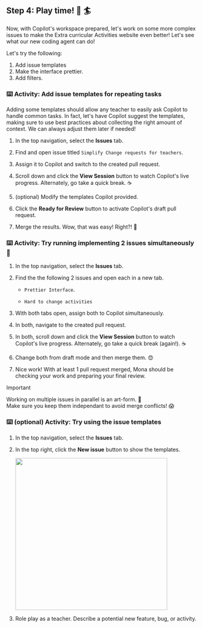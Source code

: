 ## Step 4: Play time! 🤾 🏄

Now, with Copilot's workspace prepared, let's work on some more complex issues to make the Extra curricular Activities website even better! Let's see what our new coding agent can do!

Let's try the following:

1. Add issue templates
1. Make the interface prettier.
1. Add filters.

### ⌨️ Activity: Add issue templates for repeating tasks

Adding some templates should allow any teacher to easily ask Copilot to handle common tasks. In fact, let's have Copilot suggest the templates, making sure to use best practices about collecting the right amount of context. We can always adjust them later if needed!

1. In the top navigation, select the **Issues** tab.

1. Find and open issue titled `Simplify Change requests for teachers`.

1. Assign it to Copilot and switch to the created pull request.

1. Scroll down and click the **View Session** button to watch Copilot's live progress. Alternately, go take a quick break. ☕️

1. (optional) Modify the templates Copilot provided.

1. Click the **Ready for Review** button to activate Copilot's draft pull request.

1. Merge the results. Wow, that was easy! Right?! 🥹

### ⌨️ Activity: Try running implementing 2 issues simultaneously 🤯

1. In the top navigation, select the **Issues** tab.

1. Find the the following 2 issues and open each in a new tab.

   - `Prettier Interface`.

   - `Hard to change activities`

1. With both tabs open, assign both to Copilot simultaneously.

1. In both, navigate to the created pull request.

1. In both, scroll down and click the **View Session** button to watch Copilot's live progress. Alternately, go take a quick break (again!). ☕️

1. Change both from draft mode and then merge them. 😍

1. Nice work! With at least 1 pull request merged, Mona should be checking your work and preparing your final review.

> [!IMPORTANT]
> Working on multiple issues in parallel is an art-form. 🎨  
> Make sure you keep them independant to avoid merge conflicts! 😱

### ⌨️ (optional) Activity: Try using the issue templates

1. In the top navigation, select the **Issues** tab.

1. In the top right, click the **New issue** button to show the templates.

   <img width="400" src="https://github.com/user-attachments/assets/a4864ccf-79f1-4990-991c-acc6088fded6"/>

1. Role play as a teacher. Describe a potential new feature, bug, or activity.
